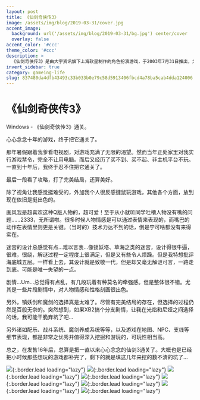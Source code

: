 ```yaml
---
layout: post
title: 《仙剑奇侠传3》
image: /assets/img/blog/2019-03-31/cover.jpg
accent_image: 
  background: url('/assets/img/blog/2019-03-31/bg.jpg') center/cover
  overlay: false
accent_color: '#ccc'
theme_color: '#ccc'
description: >
  《仙剑奇侠传3》是由大宇资讯旗下上海软星制作的角色扮演游戏，于2003年7月31日推出，为仙剑奇侠传系列的第三代作品，主题为“轮回”。故事环绕在两把剑，述说着主角两个前世与今生的纠葛。
invert_sidebar: true
category: gameing-life
slug: 837480da4dfb43493c33b033b0e79c58d5913406fbcd4a78ba5cab4dda124006
---
```


# 《仙剑奇侠传3》

Windows - 《仙剑奇侠传3》通关。

心心念念十年的游戏，终于把它通关了。

那年暑假跟着我爹看电视剧，对游戏充满了无限的渴望。然而当年正处家里对我实行游戏禁令，完全不让用电脑。而后又经历了买不到、买不起、非主机平台不玩。一直到十年后，我终于忍不住把它通关了。

最后一段看了攻略，打了完美结局，还算美好。

除了视角让我感觉挺难受的，外加我个人很反感键鼠玩游戏，其他各个方面，放到现在依旧是挺出色的。

画风我是超喜欢这种Q版人物的，超可爱！至于从小就听同学吐槽人物没有嘴的问题……2333，无所谓啦。很多时候人物情感是可以通过表情来表现的，而嘴巴的动作在表情里则更是关键。（当时的）技术力达不到的话，倒是宁可啥都没有来得实在。

迷宫的设计总感觉有点…难以言表…像锁妖塔、草海之类的迷宫，设计得很牛逼，很难，很绕，解谜过程一定程度上很满足，但是又有些令人烦躁。但是我特想批评海底城五层。一样看上去，其设计就是致敬一代，但是却又毫无解谜可言，一路走到底。可能是唯一失望的一点。

剧情…Um…总觉得有点乱，有几段玩着有种莫名的牵强感。但是整体很不错。尤其是一些片段剧情中，对人物情感和性格刻画很出色。

另外，镇妖剑和魔剑的选择真是太难了。尽管有完美结局的存在，但选择的过程仍然是百般无奈的。突然想到，如果XB2搞个分支剧情，让我在光焰和尼娅之间选择的话，我可能干脆弃坑了吧…

另外诸如配乐、战斗系统、魔剑养成系统等等，以及游戏在地图、NPC、支线等细节表现，都是非常之优秀并值得深入挖掘和游玩的，可玩性相当高。

总之，在发售16年后，总算是把一直以来心心念念的仙剑3通关了。大概也是已经把小时候那些想玩的游戏都补完了，剩下的就是填这几年来挖的数不清的坑了…

![](/assets/img/blog/2019-03-31/1.jpg){:.border.lead loading="lazy"}
![](/assets/img/blog/2019-03-31/2.jpg){:.border.lead loading="lazy"}
![](/assets/img/blog/2019-03-31/3.jpg){:.border.lead loading="lazy"}
![](/assets/img/blog/2019-03-31/4.jpg){:.border.lead loading="lazy"}
![](/assets/img/blog/2019-03-31/5.jpg){:.border.lead loading="lazy"}
![](/assets/img/blog/2019-03-31/6.jpg){:.border.lead loading="lazy"}
![](/assets/img/blog/2019-03-31/7.jpg){:.border.lead loading="lazy"}
![](/assets/img/blog/2019-03-31/8.jpg){:.border.lead loading="lazy"}

